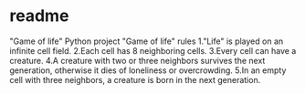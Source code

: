 # readme
"Game of life" Python project
"Game of life" rules 
1."Life" is played on an infinite cell field. 
2.Each cell has 8 neighboring cells. 
3.Every cell can have a creature. 
4.A creature with two or three neighbors survives the next generation, otherwise it dies of loneliness or overcrowding. 
5.In an empty cell with three neighbors, a creature is born in the next generation.
